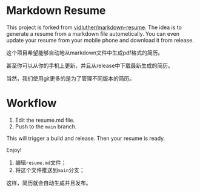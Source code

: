 # Markdown Resume 

This project is forked from [vidluther/markdown-resume](https://github.com/vidluther/markdown-resume). The idea is to generate a resume from a markdown file autometically.
You can even update your resume from your mobile phone and download it from release.

这个项目希望能够自动地从markdown文件中生成pdf格式的简历。

甚至你可以从你的手机上更新，并且从release中下载最新生成的简历。

当然，我们使用git更多的是为了管理不同版本的简历。
# Workflow

1. Edit the resume.md file. 
2. Push to the `main` branch.

This will trigger a build and release.
Then your resume is ready.

Enjoy!

1. 编辑`resume.md`文件；
2. 将这个文件推送到`main`分支；

这样，简历就会自动生成并且发布。